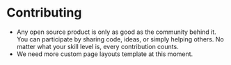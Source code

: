 # Contributing

-   Any open source product is only as good as the community behind it. You can participate by sharing code, ideas, or simply helping others. No matter what your skill level is, every contribution counts.
-   We need more custom page layouts template at this moment.
